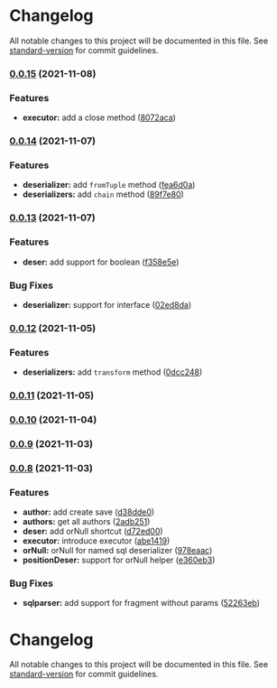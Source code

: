 # Changelog

All notable changes to this project will be documented in this file. See [standard-version](https://github.com/conventional-changelog/standard-version) for commit guidelines.

### [0.0.15](https://github.com/blemoine/posigrade/compare/v0.0.14...v0.0.15) (2021-11-08)


### Features

* **executor:** add a close method ([8072aca](https://github.com/blemoine/posigrade/commit/8072acaa4452de9d9ab59b5818dbda3e32966fb2))

### [0.0.14](https://github.com/blemoine/posigrade/compare/v0.0.13...v0.0.14) (2021-11-07)


### Features

* **deserializer:** add `fromTuple` method ([fea6d0a](https://github.com/blemoine/posigrade/commit/fea6d0ac66db671d7a63ce9d7301fe621d371e2e))
* **deserializers:** add `chain` method ([89f7e80](https://github.com/blemoine/posigrade/commit/89f7e803e4fc12e76b0d6f16cceefa0e4a1b7f4e))

### [0.0.13](https://github.com/blemoine/posigrade/compare/v0.0.12...v0.0.13) (2021-11-07)


### Features

* **deser:** add support for boolean ([f358e5e](https://github.com/blemoine/posigrade/commit/f358e5e019bbff757cf05a5eb31a071f7af8fa2c))


### Bug Fixes

* **deserializer:** support for interface ([02ed8da](https://github.com/blemoine/posigrade/commit/02ed8dae174150d9bbf6df4d789f6d311b0f7940))

### [0.0.12](https://github.com/blemoine/posigrade/compare/v0.0.11...v0.0.12) (2021-11-05)


### Features

* **deserializers:** add `transform` method ([0dcc248](https://github.com/blemoine/posigrade/commit/0dcc248ce381e1461299449a0e0de304a2a5dc48))

### [0.0.11](https://github.com/blemoine/posigrade/compare/v0.0.10...v0.0.11) (2021-11-05)

### [0.0.10](https://github.com/blemoine/posigrade/compare/v0.0.9...v0.0.10) (2021-11-04)

### [0.0.9](https://github.com/blemoine/posigrade/compare/v0.0.8...v0.0.9) (2021-11-03)

### [0.0.8](https://github.com/blemoine/posigrade/compare/v0.0.7...v0.0.8) (2021-11-03)


### Features

* **author:** add create save ([d38dde0](https://github.com/blemoine/posigrade/commit/d38dde042a0aa1905f4bdc4a4897d00aeac9a51b))
* **authors:** get all authors ([2adb251](https://github.com/blemoine/posigrade/commit/2adb251364f9901bfc8e9d7cff04c9d9b6d3bb7c))
* **deser:** add orNull shortcut ([d72ed00](https://github.com/blemoine/posigrade/commit/d72ed00a1712036f6689ce5ee489891ef62e9cbe))
* **executor:** introduce executor ([abe1419](https://github.com/blemoine/posigrade/commit/abe1419114aa3a521a674bb8591bed634f7f220f))
* **orNull:** orNull for named sql deserializer ([978eaac](https://github.com/blemoine/posigrade/commit/978eaac8e063262def93bd1eba122748af383248))
* **positionDeser:** support for orNull helper ([e360eb3](https://github.com/blemoine/posigrade/commit/e360eb333e4ba337858c0bb8edcc61ea94eea6b1))


### Bug Fixes

* **sqlparser:** add support for fragment without params ([52263eb](https://github.com/blemoine/posigrade/commit/52263eba88b666f601cc5d3a3230dd38458566ca))

# Changelog

All notable changes to this project will be documented in this file. See [standard-version](https://github.com/conventional-changelog/standard-version) for commit guidelines.
